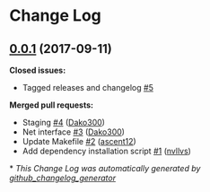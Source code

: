 # Change Log

## [0.0.1](https://github.com/Dako300/BasicTV/tree/0.0.1) (2017-09-11)
**Closed issues:**

- Tagged releases and changelog [\#5](https://github.com/Dako300/BasicTV/issues/5)

**Merged pull requests:**

- Staging [\#4](https://github.com/Dako300/BasicTV/pull/4) ([Dako300](https://github.com/Dako300))
- Net interface [\#3](https://github.com/Dako300/BasicTV/pull/3) ([Dako300](https://github.com/Dako300))
- Update Makefile [\#2](https://github.com/Dako300/BasicTV/pull/2) ([ascent12](https://github.com/ascent12))
- Add dependency installation script [\#1](https://github.com/Dako300/BasicTV/pull/1) ([nvllvs](https://github.com/nvllvs))



\* *This Change Log was automatically generated by [github_changelog_generator](https://github.com/skywinder/Github-Changelog-Generator)*